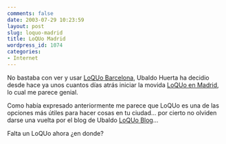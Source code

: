 ```yaml
---
comments: false
date: 2003-07-29 10:23:59
layout: post
slug: loquo-madrid
title: LoQUo Madrid
wordpress_id: 1074
categories:
- Internet
---
```


No bastaba con ver y usar [LoQUo Barcelona](http://www.loquo.com/catala/), Ubaldo Huerta ha decidio desde hace ya unos cuantos días atrás iniciar la movida [LoQUo en Madrid](http://madrid.loquo.com), lo cual me parece genial.





Como había expresado anteriormente me parece que LoQUo es una de las opciones más útiles para hacer cosas en tu ciudad… por cierto no olviden darse una vuelta por el blog de Ubaldo [LoQUo Blog](http://radio.weblogs.com/0113661/)…





Falta un LoQUo ahora ¿en donde?




 
